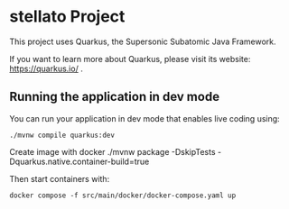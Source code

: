 # stellato Project

This project uses Quarkus, the Supersonic Subatomic Java Framework.

If you want to learn more about Quarkus, please visit its website: https://quarkus.io/ .

## Running the application in dev mode

You can run your application in dev mode that enables live coding using:
```shell script
./mvnw compile quarkus:dev
```

Create image with docker
./mvnw package -DskipTests -Dquarkus.native.container-build=true

Then start containers with:

```shell script
docker compose -f src/main/docker/docker-compose.yaml up
```